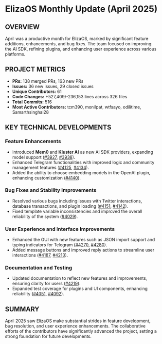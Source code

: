 # ElizaOS Monthly Update (April 2025)

## OVERVIEW 
April was a productive month for ElizaOS, marked by significant feature additions, enhancements, and bug fixes. The team focused on improving the AI SDK, refining plugins, and enhancing user experience across various platforms.

## PROJECT METRICS
- **PRs:** 138 merged PRs, 163 new PRs
- **Issues:** 36 new issues, 29 closed issues
- **Unique Contributors:** 61
- **Code Changes:** +527,409/-236,153 lines across 326 files
- **Total Commits:** 516
- **Most Active Contributors:** tcm390, monilpat, wtfsayo, odilitime, Samarthsinghal28

## KEY TECHNICAL DEVELOPMENTS

### Feature Enhancements
- Introduced **Mem0** and **Kluster AI** as new AI SDK providers, expanding model support ([#3927](https://github.com/elizaos/eliza/pull/3927), [#3938](https://github.com/elizaos/eliza/pull/3938)).
- Enhanced Telegram functionalities with improved logic and community management features ([#4125](https://github.com/elizaos/eliza/pull/4125), [#4134](https://github.com/elizaos/eliza/pull/4134)).
- Added the ability to choose embedding models in the OpenAI plugin, enhancing customization ([#4140](https://github.com/elizaos/eliza/pull/4140)).

### Bug Fixes and Stability Improvements
- Resolved various bugs including issues with Twitter interactions, database transactions, and plugin loading ([#4151](https://github.com/elizaos/eliza/pull/4151), [#4142](https://github.com/elizaos/eliza/pull/4142)).
- Fixed template variable inconsistencies and improved the overall reliability of the system ([#4029](https://github.com/elizaos/eliza/pull/4029)).

### User Experience and Interface Improvements
- Enhanced the GUI with new features such as JSON import support and typing indicators for Telegram ([#4270](https://github.com/elizaos/eliza/pull/4270), [#4280](https://github.com/elizaos/eliza/pull/4280)).
- Added message buttons and improved reply actions to streamline user interactions ([#4187](https://github.com/elizaos/eliza/pull/4187), [#4213](https://github.com/elizaos/eliza/pull/4213)).

### Documentation and Testing
- Updated documentation to reflect new features and improvements, ensuring clarity for users ([#4219](https://github.com/elizaos/eliza/pull/4219)).
- Expanded test coverage for plugins and UI components, enhancing reliability ([#4051](https://github.com/elizaos/eliza/pull/4051), [#4092](https://github.com/elizaos/eliza/pull/4092)).

## SUMMARY
April 2025 saw ElizaOS make substantial strides in feature development, bug resolution, and user experience enhancements. The collaborative efforts of the contributors have significantly advanced the project, setting a strong foundation for future developments.